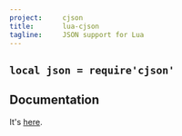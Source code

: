 ```yaml
---
project:     cjson
title:       lua-cjson
tagline:     JSON support for Lua
---
```


## `local json = require'cjson'`

## Documentation

It's [here](http://www.kyne.com.au/~mark/software/lua-cjson-manual.html#_api_functions).
